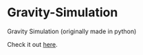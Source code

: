 # Gravity-Simulation
Gravity Simulation (originally made in python)

Check it out [here](https://gravity.notaroomba.xyz).
